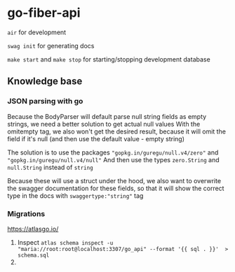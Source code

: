 # go-fiber-api

```air``` for development

```swag init``` for generating docs

```make start``` and ```make stop``` for starting/stopping development database

## Knowledge base

### JSON parsing with go

Because the BodyParser will default parse null string fields as empty strings, we need a better solution to get actual null values
With the omitempty tag, we also won't get the desired result, because it will omit the field if it's null (and then use the default value - empty string)

The solution is to use the packages `"gopkg.in/guregu/null.v4/zero"` and `"gopkg.in/guregu/null.v4/null"`
And then use the types `zero.String` and `null.String` instead of `string`

Because these will use a struct under the hood, we also want to overwrite the swagger documentation for these fields, so that it will show the correct type in the docs with `swaggertype:"string"` tag

### Migrations

<https://atlasgo.io/>

1. Inspect `atlas schema inspect -u "maria://root:root@localhost:3307/go_api" --format '{{ sql . }}'  > schema.sql`
2.

